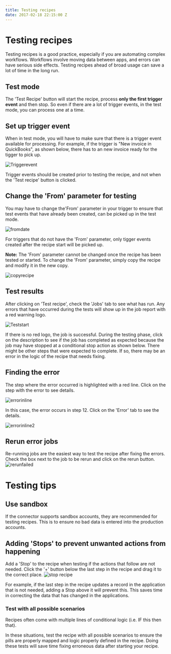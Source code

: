 ```yaml
---
title: Testing recipes
date: 2017-02-18 22:15:00 Z
---
```


# Testing recipes
Testing recipes is a good practice, especially if you are automating complex workflows. Workflows involve moving data between apps, and errors can have serious side effects. Testing recipes ahead of broad usage can save a lot of time in the long run.

## Test mode
The 'Test Recipe' button will start the recipe, process **only the first trigger event** and then stop. So even if there are a lot of trigger events, in the test mode, you can process one at a time. 

## Set up trigger event
When in test mode, you will have to make sure that there is a trigger event available for processing. For example, if the trigger is "New invoice in QuickBooks", as shown below, there has to an new invoice ready for the tigger to pick up. 

![Triggerevent](~@img/testing-recipes/Triggerevent.jpg)

Trigger events should be created prior to testing the recipe, and not when the 'Test recipe' button is clicked. 

## Change the 'From' parameter for testing
You may have to change the'From' parameter in your trigger to ensure that test events that have already been created, can be picked up in the test mode.

![fromdate](~@img/testing-recipes/fromdate.jpg)

For triggers that do not have the 'From' parameter, only tigger events created after the recipe start will be picked up.

**Note:** The 'From' parameter cannot be changed once the recipe has been tested or started. To change the 'From' parameter, simply copy the recipe and modify it in the new copy.

![copyrecipe](~@img/testing-recipes/copyrecipe.png)

## Test results
After clicking on 'Test recipe', check the 'Jobs' tab to see what has run. Any errors that have occurred during the tests will show up in the job report with a red warning logo. 

![Teststart](~@img/testing-recipes/Teststart.jpg)

If there is no red logo, the job is successful. During the testing phase, click on the description to see if the job has completed as expected because the job may have stopped at a conditional stop action as shown below. There might be other steps that were expected to complete. If so, there may be an error in the logic of the recipe that needs fixing.

## Finding the error
The step where the error occurred is highlighted with a red line. Click on the step with the error to see details.

![errorinline](~@img/testing-recipes/errorinline.png)

In this case, the error occurs in step 12. Click on the 'Error' tab to see the details.

![errorinline2](~@img/testing-recipes/errorinline2.png) 

## Rerun error jobs
Re-running jobs are the easiest way to test the recipe after fixing the errors. Check the box next to the job to be rerun and click on the rerun button.
![rerunfailed](~@img/testing-recipes/rerunfailed.jpg)

# Testing tips

## Use sandbox 
If the connector supports sandbox accounts, they are recommended for testing recipes. This is to ensure no bad data is entered into the production accounts.

## Adding 'Stops' to prevent unwanted actions from happening
Add a 'Stop' to the recipe when testing if the actions that follow are not needed. Click the '+' button below the last step in the recipe and drag it to the correct place.
![stop recipe](~@img/testing-recipes/Stoprecipe.jpg)

For example, if the last step in the recipe updates a record in the application that is not needed, adding a Stop above it will prevent this. This saves time in correcting the data that has changed in the applications.

### Test with all possible scenarios
Recipes often come with multiple lines of conditional logic (i.e. IF this then that). 

In these situations, test the recipe with all possible scenarios to ensure the pills are properly mapped and logic properly defined in the recipe. Doing these tests will save time fixing erroneous data after starting your recipe.
